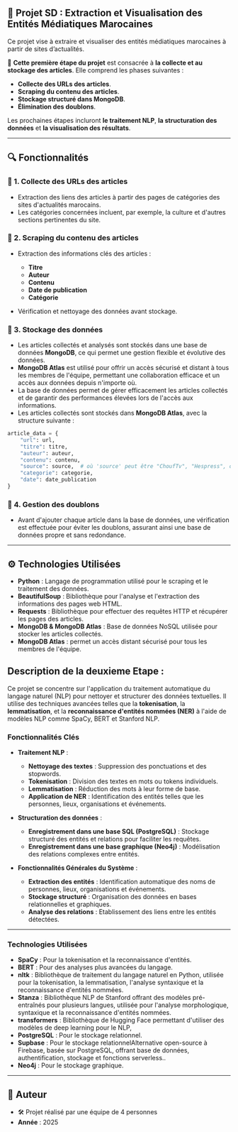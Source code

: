 ## 📌 Projet SD : Extraction et Visualisation des Entités Médiatiques Marocaines
Ce projet vise à extraire et visualiser des entités médiatiques marocaines à partir de sites d’actualités.

🔹 **Cette première étape du projet** est consacrée à **la collecte et au stockage des articles**. Elle comprend les phases suivantes :

- **Collecte des URLs des articles**.
- **Scraping du contenu des articles**.
- **Stockage structuré dans MongoDB**.
- **Élimination des doublons**.
  
Les prochaines étapes incluront **le traitement NLP**, **la structuration des données** et **la visualisation des résultats**.

---

## 🔍 Fonctionnalités  

### 📌 1. Collecte des URLs des articles  
- Extraction des liens des articles à partir des pages de catégories des sites d'actualités marocains.  
- Les catégories concernées incluent, par exemple, la culture et d'autres sections pertinentes du site.


### 📌 2. Scraping du contenu des articles  
- Extraction des informations clés des articles :  
  - **Titre**  
  - **Auteur**  
  - **Contenu**  
  - **Date de publication**  
  - **Catégorie**  

- Vérification et nettoyage des données avant stockage. 


### 📌 3. Stockage des données 
   - Les articles collectés et analysés sont stockés dans une base de données **MongoDB**, ce qui permet une gestion flexible et évolutive des données.
   - **MongoDB Atlas** est utilisé pour offrir un accès sécurisé et distant à tous les membres de l'équipe, permettant une collaboration efficace et un accès aux données depuis n'importe où.
   - La base de données permet de gérer efficacement les articles collectés et de garantir des performances élevées lors de l'accès aux informations.
   - Les articles collectés sont stockés dans **MongoDB Atlas**, avec la structure suivante :  

```python
article_data = {
    "url": url,
    "titre": titre,
    "auteur": auteur,
    "contenu": contenu,
    "source": source,  # où 'source' peut être "ChoufTv", "Hespress", ou "Akhbarona", ou "Le360" 
    "categorie": categorie,
    "date": date_publication
}
  ```

### 📌 4. Gestion des doublons
   - Avant d'ajouter chaque article dans la base de données, une vérification est effectuée pour éviter les doublons, assurant ainsi une base de données propre et sans redondance.

---

## ⚙️ Technologies Utilisées

- **Python** : Langage de programmation utilisé pour le scraping et le traitement des données.
- **BeautifulSoup** : Bibliothèque pour l'analyse et l'extraction des informations des pages web HTML.
- **Requests** : Bibliothèque pour effectuer des requêtes HTTP et récupérer les pages des articles.
- **MongoDB & MongoDB Atlas** : Base de données NoSQL utilisée pour stocker les articles collectés.
- **MongoDB Atlas** : permet un accès distant sécurisé pour tous les membres de l'équipe.

## Description de la deuxieme Etape : 

Ce projet se concentre sur l'application du traitement automatique du langage naturel (NLP) pour nettoyer et structurer des données textuelles. Il utilise des techniques avancées telles que la **tokenisation**, la **lemmatisation**, et la **reconnaissance d'entités nommées (NER)** à l'aide de modèles NLP comme SpaCy, BERT et Stanford NLP.

### Fonctionnalités Clés

- **Traitement NLP** : 
  - **Nettoyage des textes** : Suppression des ponctuations et des stopwords.
  - **Tokenisation** : Division des textes en mots ou tokens individuels.
  - **Lemmatisation** : Réduction des mots à leur forme de base.
  - **Application de NER** : Identification des entités telles que les personnes, lieux, organisations et événements.

- **Structuration des données** : 
  - **Enregistrement dans une base SQL (PostgreSQL)** : Stockage structuré des entités et relations pour faciliter les requêtes.
  - **Enregistrement dans une base graphique (Neo4j)** : Modélisation des relations complexes entre entités.

- **Fonctionnalités Générales du Système** :
  - **Extraction des entités** : Identification automatique des noms de personnes, lieux, organisations et événements.
  - **Stockage structuré** : Organisation des données en bases relationnelles et graphiques.
  - **Analyse des relations** : Etablissement des liens entre les entités détectées.
---

### Technologies Utilisées

- **SpaCy** : Pour la tokenisation et la reconnaissance d'entités.
- **BERT** : Pour des analyses plus avancées du langage.
- **nltk** : Bibliothèque de traitement du langage naturel en Python, utilisée pour la tokenisation, la lemmatisation, l'analyse syntaxique et la reconnaissance d'entités nommées.
- **Stanza** : Bibliothèque NLP de Stanford offrant des modèles pré-entraînés pour plusieurs langues, utilisée pour l'analyse morphologique, syntaxique et la reconnaissance d'entités nommées.
- **transformers** : Bibliothèque de Hugging Face permettant d'utiliser des modèles de deep learning pour le NLP, 
- **PostgreSQL** : Pour le stockage relationnel.
- **Supbase** : Pour le stockage relationnelAlternative open-source à Firebase, basée sur PostgreSQL, offrant base de données, authentification, stockage et fonctions serverless..
- **Neo4j** : Pour le stockage graphique.

---
## 📌 Auteur
- 🛠 Projet réalisé par une équipe de 4 personnes
- **Année** : 2025
